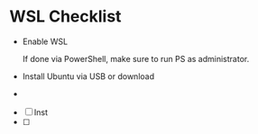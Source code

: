 # WSL Checklist

- Enable WSL

  If done via PowerShell, make sure to run PS as administrator.
- Install Ubuntu via USB or download
-
- [ ] Inst
- [ ]
